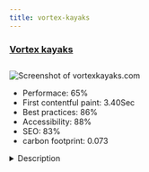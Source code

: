 ```yaml
---
title: vortex-kayaks
---
```


<div style="height: 3rem">
  <a href="https://www.vortexkayaks.com"><h3>Vortex kayaks</h3></a>
</div>
<img loading="lazy" src="/images/thumbs/vortexkayaks.com.jpg" alt="Screenshot of vortexkayaks.com" />
<ul>
  <li>Performace: 65%</li>
  <li>
    First contentful paint:
    3.40Sec
  </li>
  <li>Best practices: 86%</li>
  <li>Accessibility: 88%</li>
  <li>SEO: 83%</li>
  <li>carbon footprint: 0.073</li>
</ul>
<details>
  <summary>Description</summary>
  <p>Vortex kayaks is a brand name of Double Dutch Sports a world leading company in kayak & paddle development and production since 1979. With Vortex we fully focus on ultra-high-end competition kayaks and paddles for kayak polo.The website was build using our own Bootstrap 4 framework. The shop used on this site is Hikashop. We tried to use as much as Joomla! core as possible as this provides us with the best future proof solution.</p>
</details>

